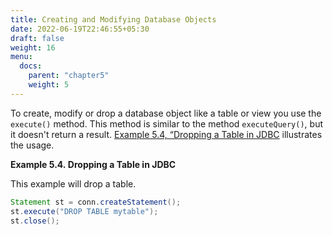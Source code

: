 ```yaml
---
title: Creating and Modifying Database Objects
date: 2022-06-19T22:46:55+05:30
draft: false
weight: 16
menu:
  docs:
    parent: "chapter5"
    weight: 5
---
```


To create, modify or drop a database object like a table or view you use the
`execute()` method.  This method is similar to the method `executeQuery()`, but
it doesn't return a result. [Example 5.4, “Dropping a Table in JDBC](ddl.html#drop-table-example)
illustrates the usage.

<a name="drop-table-example"></a>
**Example 5.4. Dropping a Table in JDBC**

This example will drop a table.

```java
Statement st = conn.createStatement();
st.execute("DROP TABLE mytable");
st.close();
```
